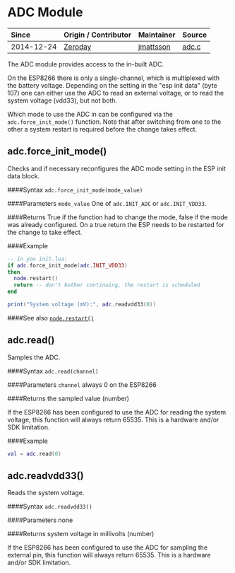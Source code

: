 # ADC Module
| Since  | Origin / Contributor  | Maintainer  | Source  |
| :----- | :-------------------- | :---------- | :------ |
| 2014-12-24 | [Zeroday](https://github.com/funshine) | [jmattsson](https://github.com/jmattsson) | [adc.c](../../../app/modules/adc.c)|

The ADC module provides access to the in-built ADC.

On the ESP8266 there is only a single-channel, which is multiplexed with the battery voltage. Depending on the setting in the "esp init data" (byte 107) one can either use the ADC to read an external voltage, or to read the system voltage (vdd33), but not both.

Which mode to use the ADC in can be configured via the `adc.force_init_mode()` function. Note that after switching from one to the other a system restart is required before the change takes effect.

## adc.force_init_mode()

Checks and if necessary reconfigures the ADC mode setting in the ESP init data block.

####Syntax
`adc.force_init_mode(mode_value)`

####Parameters
`mode_value` One of `adc.INIT_ADC` or `adc.INIT_VDD33`.

####Returns
True if the function had to change the mode, false if the mode was already configured. On a true return the ESP needs to be restarted for the change to take effect.

####Example
```lua
-- in you init.lua:
if adc.force_init_mode(adc.INIT_VDD33)
then
  node.restart()
  return -- don't bother continuing, the restart is scheduled
end

print("System voltage (mV):", adc.readvdd33(0))
```

####See also
[`node.restart()`](node.md#noderestart)

## adc.read()

Samples the ADC.

####Syntax
`adc.read(channel)`

####Parameters
`channel` always 0 on the ESP8266

####Returns
the sampled value (number)

If the ESP8266 has been configured to use the ADC for reading the system voltage, this function will always return 65535. This is a hardware and/or SDK limitation.

####Example
```lua
val = adc.read(0)
```

## adc.readvdd33()

Reads the system voltage.

####Syntax
`adc.readvdd33()`

####Parameters
none

####Returns
system voltage in millivolts (number)

If the ESP8266 has been configured to use the ADC for sampling the external pin, this function will always return 65535. This is a hardware and/or SDK limitation.
